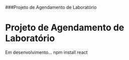 ###Projeto de Agendamento de Laboratório
<h1>Projeto de Agendamento de Laboratório</h1>

Em desenvolvimento...
npm install react

